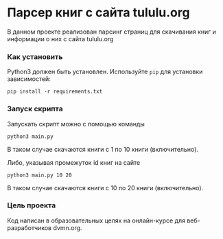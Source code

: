 # Парсер книг с сайта tululu.org

В данном проекте реализован парсинг страниц для скачивания книг и информации о них с сайта tululu.org

### Как установить

Python3 должен быть установлен. 
Используйте `pip` для установки зависимостей:
```
pip install -r requirements.txt
```

### Запуск скрипта

Запускать скрипт можно с помощью команды
```
python3 main.py
```
В таком случае скачаются книги с 1 по 10 книги (включительно).

Либо, указывая промежуток id книг на сайте
```
python3 main.py 10 20
```
В таком случае скачаются книги с 10 по 20 книги (включительно).

### Цель проекта

Код написан в образовательных целях на онлайн-курсе для веб-разработчиков dvmn.org.
